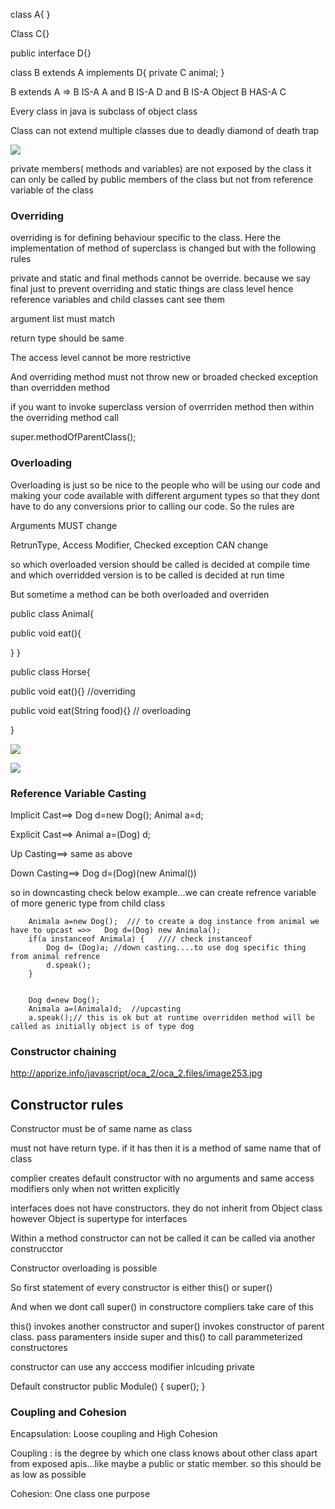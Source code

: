 

class A{
}

Class C{}

public interface D{}

class B extends A implements D{
    private C animal;
}

B extends A => B IS-A A and B IS-A D and B IS-A Object
B HAS-A C

Every class in java is subclass of object class

Class can not extend multiple classes due to deadly diamond of death trap

![](https://1.bp.blogspot.com/-l3ZiXtNH22g/UXKwMchtD1I/AAAAAAAACFY/E_ql9QRIjj8/s1600/Capture.JPG)

private members( methods and variables) are not exposed by the class it can only be called by public members of the class but not from reference variable of the class

### Overriding
overriding is for defining behaviour specific to the class. Here the implementation of method of superclass is changed but with the following rules

private and static and final methods cannot be override. because we say final just to prevent overriding and static things are class level hence reference variables and child classes cant see them

argument list must match

return type should be same

The access level cannot be more restrictive

And overriding method must not throw new or broaded checked exception than overridden method

if you want to invoke superclass version of overrriden method  then within the overriding method call 

super.methodOfParentClass();

### Overloading

Overloading is just so be nice to the people who will be using our code and making your code available with different argument types so that they dont have to do any conversions prior to calling our code. So the rules are

Arguments MUST change

RetrunType, Access Modifier, Checked exception  CAN change

so which  overloaded version should be called is decided at compile time and which overridded version is to be called is decided at run time

But sometime a method can be both overloaded and overriden

public class Animal{

public void eat(){

}
}

public class Horse{

public void eat(){}   //overriding

public void eat(String food){}  // overloading

}

![](http://apprize.info/javascript/oca_2/oca_2.files/image211.jpg)

![](http://apprize.info/javascript/oca_2/oca_2.files/image213.jpg)


### Reference Variable Casting

Implicit Cast==> Dog d=new Dog(); Animal a=d;

Explicit Cast==> Animal a=(Dog) d;

Up Casting==> same as above

Down Casting==> Dog d=(Dog)(new Animal())


so in downcasting check below example...we can create refrence variable of more generic type from child class		

		Animala a=new Dog();  /// to create a dog instance from animal we have to upcast =>>   Dog d=(Dog) new Animala();
		if(a instanceof Animala) {   //// check instanceof
			Dog d= (Dog)a; //down casting....to use dog specific thing from animal refrence
			d.speak();
		}
		
 
		Dog d=new Dog();
		Animala a=(Animala)d;  //upcasting
		a.speak();// this is ok but at runtime overridden method will be called as initially object is of type dog




### Constructor chaining
http://apprize.info/javascript/oca_2/oca_2.files/image253.jpg


## Constructor rules

Constructor must be of same name as class

must not have return type. if it has then it is a method of same name that of class

complier creates default constructor with no arguments and same access modifiers only when not written explicitly

interfaces does not have constructors. they do not inherit from Object class however Object is supertype for interfaces

Within a method constructor can not be called it can be called via another construcctor

Constructor overloading is possible

So first statement of every constructor is either this() or super()

And when we dont call super() in constructore compliers take care of this

this() invokes another constructor and super() invokes constructor of parent class. pass paramenters inside super and this() to call parammeterized constructores

constructor can use any acccess modifier inlcuding private

Default constructor
public Module()
{
  super();
}

### Coupling and Cohesion

Encapsulation: Loose coupling and High Cohesion

Coupling : is the degree by which one class knows about other class apart from exposed apis...like maybe a public or static member. so this should be as low as possible

Cohesion: One class one purpose











